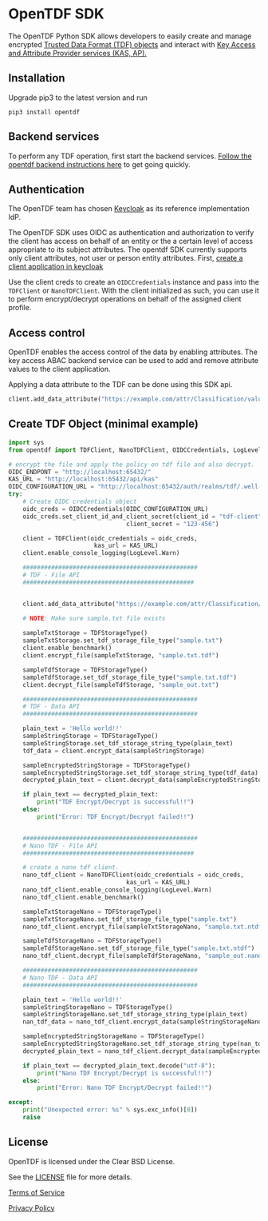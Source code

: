 # OpenTDF SDK

The OpenTDF Python SDK allows developers to easily create and manage encrypted [Trusted Data Format (TDF) objects](https://github.com/opentdf/spec) and interact with [Key Access and Attribute Provider services (KAS, AP).](https://github.com/opentdf/spec/tree/main/protocol)

## Installation

Upgrade pip3 to the latest version and run

```shell
pip3 install opentdf
```

## Backend services

To perform any TDF operation, first start the backend services. [Follow the opentdf backend instructions here](https://github.com//opentdf/documentation/tree/main//quickstart) to get going quickly.

## Authentication 

The OpenTDF team has chosen [Keycloak](https://www.keycloak.org) as its reference implementation IdP.

The OpenTDF SDK uses OIDC as authentication and authorization to verify the client has access on behalf of an entity or the a certain level of access appropriate to its subject attributes. The opentdf SDK currently supports only client attributes, not user or person entity attributes. First, [create a client application in keycloak](https://www.keycloak.org/docs/latest/authorization_services/#_resource_server_create_client)

Use the client creds to create an `OIDCCredentials` instance and pass into the `TDFClient` or `NanoTDFClient`. With the client initialized as such, you can use it  to perform encrypt/decrypt operations on behalf of the assigned client profile.

## Access control

OpenTDF enables the access control of the data by enabling attributes. The key access ABAC backend service can be used to add and remove attribute values to the client application.

Applying a data attribute to the TDF can be done using this SDK api.

```python
client.add_data_attribute("https://example.com/attr/Classification/value/S", "optionalKasUrl")
```


## Create TDF Object (minimal example)

```python
import sys
from opentdf import TDFClient, NanoTDFClient, OIDCCredentials, LogLevel, TDFStorageType

# encrypt the file and apply the policy on tdf file and also decrypt.
OIDC_ENDPONT = "http://localhost:65432/"
KAS_URL = "http://localhost:65432/api/kas"
OIDC_CONFIGURATION_URL = "http://localhost:65432/auth/realms/tdf/.well-known/openid-configuration"
try:
    # Create OIDC credentials object
    oidc_creds = OIDCCredentials(OIDC_CONFIGURATION_URL)
    oidc_creds.set_client_id_and_client_secret(client_id = "tdf-client",
                                 client_secret = "123-456")

    client = TDFClient(oidc_credentials = oidc_creds,
                        kas_url = KAS_URL)
    client.enable_console_logging(LogLevel.Warn)

    #################################################
    # TDF - File API
    ################################################


    client.add_data_attribute("https://example.com/attr/Classification/value/S", KAS_URL)

    # NOTE: Make sure sample.txt file exists
    
    sampleTxtStorage = TDFStorageType()
    sampleTxtStorage.set_tdf_storage_file_type("sample.txt")
    client.enable_benchmark()
    client.encrypt_file(sampleTxtStorage, "sample.txt.tdf")

    sampleTdfStorage = TDFStorageType()
    sampleTdfStorage.set_tdf_storage_file_type("sample.txt.tdf")
    client.decrypt_file(sampleTdfStorage, "sample_out.txt")

    #################################################
    # TDF - Data API
    #################################################

    plain_text = 'Hello world!!'
    sampleStringStorage = TDFStorageType()
    sampleStringStorage.set_tdf_storage_string_type(plain_text)
    tdf_data = client.encrypt_data(sampleStringStorage)

    sampleEncryptedStringStorage = TDFStorageType()
    sampleEncryptedStringStorage.set_tdf_storage_string_type(tdf_data)
    decrypted_plain_text = client.decrypt_data(sampleEncryptedStringStorage)

    if plain_text == decrypted_plain_text:
        print("TDF Encrypt/Decrypt is successful!!")
    else:
        print("Error: TDF Encrypt/Decrypt failed!!")


    #################################################
    # Nano TDF - File API
    ################################################

    # create a nano tdf client.
    nano_tdf_client = NanoTDFClient(oidc_credentials = oidc_creds,
                                 kas_url = KAS_URL)
    nano_tdf_client.enable_console_logging(LogLevel.Warn)
    nano_tdf_client.enable_benchmark()

    sampleTxtStorageNano = TDFStorageType()
    sampleTxtStorageNano.set_tdf_storage_file_type("sample.txt")
    nano_tdf_client.encrypt_file(sampleTxtStorageNano, "sample.txt.ntdf")

    sampleTdfStorageNano = TDFStorageType()
    sampleTdfStorageNano.set_tdf_storage_file_type("sample.txt.ntdf")
    nano_tdf_client.decrypt_file(sampleTdfStorageNano, "sample_out.nano.txt")

    #################################################
    # Nano TDF - Data API
    #################################################

    plain_text = 'Hello world!!'
    sampleStringStorageNano = TDFStorageType()
    sampleStringStorageNano.set_tdf_storage_string_type(plain_text)
    nan_tdf_data = nano_tdf_client.encrypt_data(sampleStringStorageNano)

    sampleEncryptedStringStorageNano = TDFStorageType()
    sampleEncryptedStringStorageNano.set_tdf_storage_string_type(nan_tdf_data)
    decrypted_plain_text = nano_tdf_client.decrypt_data(sampleEncryptedStringStorageNano)

    if plain_text == decrypted_plain_text.decode("utf-8"):
        print("Nano TDF Encrypt/Decrypt is successful!!")
    else:
        print("Error: Nano TDF Encrypt/Decrypt failed!!")

except:
    print("Unexpected error: %s" % sys.exc_info()[0])
    raise
```

## License
OpenTDF is licensed under the Clear BSD License.

See the [LICENSE](https://github.com/opentdf/client-cpp/blob/main/LICENSE) file for more details.

[Terms of Service](https://www.virtru.com/terms-of-service/)

[Privacy Policy](https://www.virtru.com/privacy-policy/)
